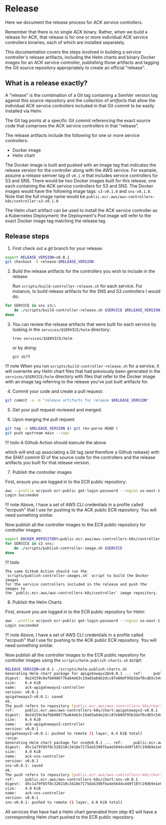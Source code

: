 # Release

Here we document the release process for ACK service controllers.

Remember that there is no single ACK binary. Rather, when we build a release
for ACK, that release is for one or more individual ACK service controllers
binaries, each of which are installed separately.

This documentation covers the steps involved in building a service controller's
release artifacts, including the Helm charts and binary Docker images for an
ACK service controller, publishing those artifacts and tagging the Git source
repository appropriately to create an official "release".

## What is a release exactly?

A "release" is the combination of a Git tag containing a SemVer version tag
against this source repository and the collection of *artifacts* that allow the
individual ACK service controllers included in that Git commit to be easily
installed via Helm.

The Git tag points at a specific Git commit referencing the exact source code
that comprises the ACK service controllers in that "release".

The release artifacts include the following for one or more service
controllers:

* Docker image
* Helm chart

The Docker image is built and pushed with an image tag that indicates the
release version for the controller along with the AWS service. For example,
assume a release semver tag of `v0.1.0` that includes service controllers for
S3 and SNS. There would be two Docker images built for this release, one each
containing the ACK service controllers for S3 and SNS. The Docker images would
have the following image tags: `s3-v0.1.0` and `sns-v0.1.0`. Note
that the full image name would be
`public.ecr.aws/aws-controllers-k8s/controller:s3-v0.1.0`

The Helm chart artifact can be used to install the ACK service controller as a
Kubernetes Deployment; the Deployment's Pod image will refer to the exact
Docker image tag matching the release tag.

## Release steps

1. First check out a git branch for your release:
 
```bash
export RELEASE_VERSION=v0.0.1
git checkout -b release-$RELEASE_VERSION
 ```

2. Build the release artifacts for the controllers you wish to include in the
   release

   Run `scripts/build-controller-release.sh` for each service. For
   instance, to build release artifacts for the SNS and S3 controllers I would
   do:

```bash
for SERVICE in sns s3;\
    do ./scripts/build-controller-release.sh $SERVICE $RELEASE_VERSION;
done
```

3. You can review the release artifacts that were built for each service by
   looking in the `services/$SERVICE/helm` directory:

    `tree services/$SERVICE/helm`

    or by doing:

    `git diff`

!!! note
    When you run `scripts/build-controller-release.sh` for a service, it will
    overwrite any Helm chart files that had previously been generated in the
    `services/$SERVICE/helm` directory with files that refer to the
    Docker image with an image tag referring to the release you've just built
    artifacts for.

4. Commit your code and create a pull request:

```bash
git commit -a -m "release artifacts for release $RELEASE_VERSION"
```

5. Get your pull request reviewed and merged.

6. Upon merging the pull request

```bash
git tag -a $RELEASE_VERSION $( git rev-parse HEAD )
git push upstream main --tags
```

!!! todo
    A Github Action should execute the above

which will end up associating a Git tag (and therefore a Github release) with
the SHA1 commit ID of the source code for the controllers and the release
artifacts you built for that release version.

7. Publish the controller images

First, ensure you are logged in to the ECR public repository:

```bash
aws --profile ecrpush ecr-public get-login-password --region us-east-1 | docker login -u AWS --password-stdin public.ecr.aws
Login Succeeded
```

!!! note
    Above, I have a set of AWS CLI credentials in a profile called "ecrpush"
    that I use for pushing to the ACK public ECR repository. You will need
    something similar.

Now publish all the controller images to the ECR public repository for
controller images:

```bash
export DOCKER_REPOSITORY=public.ecr.aws/aws-controllers-k8s/controller
for SERVICE in s3 sns; 
    do ./scripts/publish-controller-image.sh $SERVICE
done
```

!!! todo

    The same Github Action should run the
    `scripts/publish-controller-images.sh` script to build the Docker images
    for the service controllers included in the release and push the images to
    the `public.ecr.aws/aws-controllers-k8s/controller` image repository.

8. Publish the Helm Charts

First, ensure you are logged in to the ECR public repository for Helm:

```bash
aws --profile ecrpush ecr-public get-login-password --region us-east-1 | HELM_EXPERIMENTAL_OCI=1 helm registry login -u AWS --password-stdin public.ecr.aws
Login succeeded
```

!!! note
    Above, I have a set of AWS CLI credentials in a profile called "ecrpush"
    that I use for pushing to the ACK public ECR repository. You will need
    something similar.

Now publish all the controller images to the ECR public repository for
controller images using the `scripts/helm-publish-charts.sh` script:

```bash
RELEASE_VERSION=v0.0.1 ./scripts/helm-publish-charts.sh 
Generating Helm chart package for apigatewayv2@v0.0.1 ... ref:     public.ecr.aws/aws-controllers-k8s/chart:apigatewayv2-v0.0.1
digest:  0e24159c9afb840677ba64e63c19a65a6de2dcc87e80df95b3daf0cdb5c54de6
size:    6.4 KiB
name:    ack-apigatewayv2-controller
version: v0.0.1
apigatewayv2-v0.0.1: saved
ok.
The push refers to repository [public.ecr.aws/aws-controllers-k8s/chart]
ref:     public.ecr.aws/aws-controllers-k8s/chart:apigatewayv2-v0.0.1
digest:  0e24159c9afb840677ba64e63c19a65a6de2dcc87e80df95b3daf0cdb5c54de6
size:    6.4 KiB
name:    ack-apigatewayv2-controller
version: v0.0.1
apigatewayv2-v0.0.1: pushed to remote (1 layer, 6.4 KiB total)
<snip>
Generating Helm chart package for sns@v0.0.1 ... ref:     public.ecr.aws/aws-controllers-k8s/chart:sns-v0.0.1
digest:  d5c1a79f85f8c320210c3418e7175da5398fba4e5644cd49f107c19db9e1e6d1
size:    4.0 KiB
name:    ack-sns-controller
version: v0.0.1
sns-v0.0.1: saved
ok.
The push refers to repository [public.ecr.aws/aws-controllers-k8s/chart]
ref:     public.ecr.aws/aws-controllers-k8s/chart:sns-v0.0.1
digest:  d5c1a79f85f8c320210c3418e7175da5398fba4e5644cd49f107c19db9e1e6d1
size:    4.0 KiB
name:    ack-sns-controller
version: v0.0.1
sns-v0.0.1: pushed to remote (1 layer, 4.0 KiB total)
```

All services that have had a Helm chart generated from step #2 will have a
corresponding Helm chart pushed to the ECR public repository.
